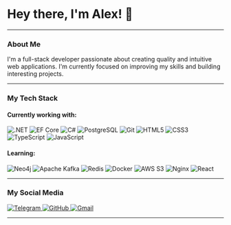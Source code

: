 
# Hey there, I'm Alex! 👋
---

### About Me

I'm a full-stack developer passionate about creating quality and intuitive web applications. I'm currently focused on improving my skills and building interesting projects.

---

### My Tech Stack

#### Currently working with:
<p>
            <img src="https://img.shields.io/badge/.NET-512BD4?style=for-the-badge&logo=dotnet&logoColor=white" alt=".NET" />
            <img src="https://img.shields.io/badge/-EF%20Core-512BD4?style=for-the-badge&logo=dot-net&logoColor=white" alt="EF Core" />
            <img src="https://img.shields.io/badge/-C%23-239120?style=for-the-badge&logo=c-sharp&logoColor=white" alt="C#" />
            <img src="https://img.shields.io/badge/-PostgreSQL-336791?style=for-the-badge&logo=postgresql&logoColor=white" alt="PostgreSQL" />
            <img src="https://img.shields.io/badge/-Git-F05032?style=for-the-badge&logo=git&logoColor=white" alt="Git" />
            <img src="https://img.shields.io/badge/-HTML5-E34F26?style=for-the-badge&logo=html5&logoColor=white" alt="HTML5" />
            <img src="https://img.shields.io/badge/-CSS3-1572B6?style=for-the-badge&logo=css3&logoColor=white" alt="CSS3" />
            <img src="https://img.shields.io/badge/-TypeScript-3178C6?style=for-the-badge&logo=typescript&logoColor=white" alt="TypeScript" />
            <img src="https://img.shields.io/badge/-JavaScript-F7DF1E?style=for-the-badge&logo=javascript&logoColor=black" alt="JavaScript" />
  </p>

#### Learning:
<p>
              <img src="https://img.shields.io/badge/-Neo4j-4581B8?style=for-the-badge&logo=neo4j&logoColor=white" alt="Neo4j" />
      <img src="https://img.shields.io/badge/-Apache%20Kafka-231F20?style=for-the-badge&logo=kafka&logoColor=white" alt="Apache Kafka" />
            <img src="https://img.shields.io/badge/-Redis-DC382D?style=for-the-badge&logo=redis&logoColor=white" alt="Redis" />
            <img src="https://img.shields.io/badge/-Docker-2496ED?style=for-the-badge&logo=docker&logoColor=white" alt="Docker" />
            <img src="https://img.shields.io/badge/-AWS%20S3-569A31?style=for-the-badge&logo=amazonaws&logoColor=white" alt="AWS S3" />
            <img src="https://img.shields.io/badge/-Nginx-009639?style=for-the-badge&logo=nginx&logoColor=white" alt="Nginx" />
            <img src="https://img.shields.io/badge/-React-61DAFB?style=for-the-badge&logo=react&logoColor=black" alt="React" />
            
  </p>

---


### My Social Media

<p>
  <a href="https://t.me/alex_12345676">
    <img src="https://img.shields.io/badge/Telegram-2CA5E0?style=for-the-badge&logo=telegram&logoColor=white" alt="Telegram" />
  </a>
            <a href="https://github.com/AlexHryshniakov">
  <img src="https://img.shields.io/badge/GitHub-100000?style=for-the-badge&logo=github&logoColor=white" alt="GitHub" />
</a>
            <a href="https://mail.google.com/mail/?view=cm&fs=1&to=hryshniakovalex@gmail.com">
  <img src="https://img.shields.io/badge/Gmail-D14836?style=for-the-badge&logo=gmail&logoColor=white" alt="Gmail" />
</a>
</p>

---
